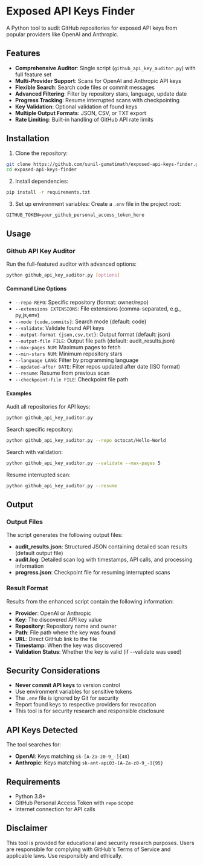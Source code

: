 # Exposed API Keys Finder

A Python tool to audit GitHub repositories for exposed API keys from popular providers like OpenAI and Anthropic.

## Features

- **Comprehensive Auditor**: Single script (`github_api_key_auditor.py`) with full feature set
- **Multi-Provider Support**: Scans for OpenAI and Anthropic API keys
- **Flexible Search**: Search code files or commit messages
- **Advanced Filtering**: Filter by repository stars, language, update date
- **Progress Tracking**: Resume interrupted scans with checkpointing
- **Key Validation**: Optional validation of found keys
- **Multiple Output Formats**: JSON, CSV, or TXT export
- **Rate Limiting**: Built-in handling of GitHub API rate limits

## Installation

1. Clone the repository:

```bash
git clone https://github.com/sunil-gumatimath/exposed-api-keys-finder.git
cd exposed-api-keys-finder
```

2. Install dependencies:

```bash
pip install -r requirements.txt
```

3. Set up environment variables:
Create a `.env` file in the project root:

```
GITHUB_TOKEN=your_github_personal_access_token_here
```

## Usage

### Github API Key Auditor

Run the full-featured auditor with advanced options:

```bash
python github_api_key_auditor.py [options]
```

#### Command Line Options

- `--repo REPO`: Specific repository (format: owner/repo)
- `--extensions EXTENSIONS`: File extensions (comma-separated, e.g., py,js,env)
- `--mode {code,commits}`: Search mode (default: code)
- `--validate`: Validate found API keys
- `--output-format {json,csv,txt}`: Output format (default: json)
- `--output-file FILE`: Output file path (default: audit_results.json)
- `--max-pages NUM`: Maximum pages to fetch
- `--min-stars NUM`: Minimum repository stars
- `--language LANG`: Filter by programming language
- `--updated-after DATE`: Filter repos updated after date (ISO format)
- `--resume`: Resume from previous scan
- `--checkpoint-file FILE`: Checkpoint file path

#### Examples

Audit all repositories for API keys:

```bash
python github_api_key_auditor.py
```

Search specific repository:

```bash
python github_api_key_auditor.py --repo octocat/Hello-World
```

Search with validation:

```bash
python github_api_key_auditor.py --validate --max-pages 5
```

Resume interrupted scan:

```bash
python github_api_key_auditor.py --resume
```

## Output

### Output Files

The script generates the following output files:

- **audit_results.json**: Structured JSON containing detailed scan results (default output file)
- **audit.log**: Detailed scan log with timestamps, API calls, and processing information
- **progress.json**: Checkpoint file for resuming interrupted scans

### Result Format

Results from the enhanced script contain the following information:

- **Provider**: OpenAI or Anthropic
- **Key**: The discovered API key value
- **Repository**: Repository name and owner
- **Path**: File path where the key was found
- **URL**: Direct GitHub link to the file
- **Timestamp**: When the key was discovered
- **Validation Status**: Whether the key is valid (if --validate was used)

## Security Considerations

- **Never commit API keys** to version control
- Use environment variables for sensitive tokens
- The `.env` file is ignored by Git for security
- Report found keys to respective providers for revocation
- This tool is for security research and responsible disclosure

## API Keys Detected

The tool searches for:

- **OpenAI**: Keys matching `sk-[A-Za-z0-9_-]{48}`
- **Anthropic**: Keys matching `sk-ant-api03-[A-Za-z0-9_-]{95}`

## Requirements

- Python 3.8+
- GitHub Personal Access Token with `repo` scope
- Internet connection for API calls


## Disclaimer

This tool is provided for educational and security research purposes. Users are responsible for complying with GitHub's Terms of Service and applicable laws. Use responsibly and ethically.
